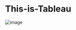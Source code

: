 # This-is-Tableau
![image](https://user-images.githubusercontent.com/62345938/216228100-e6d9ea99-eda4-4cc3-ad96-39ecd65cdf23.png)

